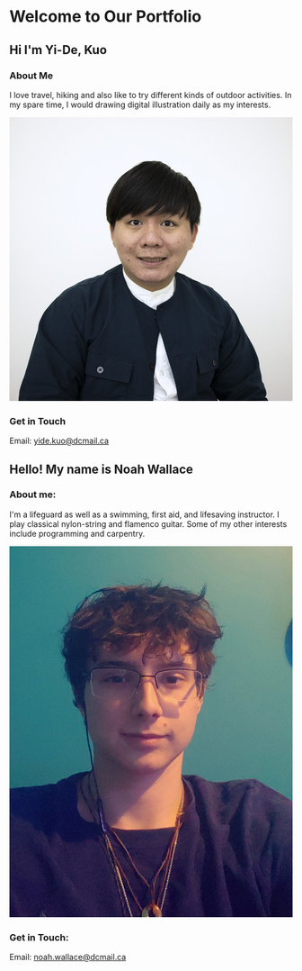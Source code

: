 # Welcome to Our Portfolio

## Hi I'm Yi-De, Kuo

### About Me 
I love travel, hiking and also like to try different kinds of outdoor activities. In my spare time, I would drawing digital illustration daily as my interests.

![Yi-De, Kuo](images/linkedin.jpg)

### Get in Touch
Email: [yide.kuo@dcmail.ca](yide.kuo@dcmail.ca)

## Hello! My name is Noah Wallace

### About me: 
I'm a lifeguard as well as a swimming, first aid, and lifesaving instructor. I play classical nylon-string and flamenco guitar. Some of my other interests include programming and carpentry.

![Noah-Wallace-headshot](images/headshot.jpg)

### Get in Touch:
Email: [noah.wallace@dcmail.ca](noah.wallace@dcmail.ca)
